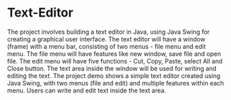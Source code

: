 # Text-Editor

The project involves building a text editor in Java, using Java Swing for creating a graphical user interface.
The text editor will have a window (frame) with a menu bar, consisting of two menus - file menu and edit menu.
The file menu will have features like new window, save file and open file.
The edit menu will have five functions - Cut, Copy, Paste, select All and Close button.
The text area inside the window will be used for writing and editing the text.
The project demo shows a simple text editor created using Java Swing, with two menus (file and edit) and multiple features within each menu.
Users can write and edit text inside the text area.

